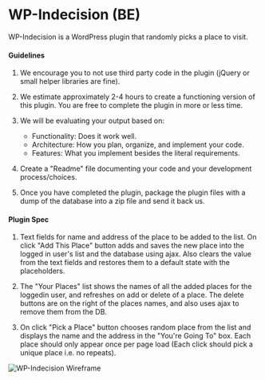 WP-Indecision (BE)
=============

WP-Indecision is a WordPress plugin that randomly picks a place to visit. 

#### Guidelines ####

1. We encourage you to not use third party code in the plugin (jQuery or small helper libraries are fine).

2. We estimate approximately 2-4 hours to create a functioning version of this plugin. You are free to complete the plugin in more or less time.

3. We will be evaluating your output based on:
    - Functionality: Does it work well.
    - Architecture: How you plan, organize, and implement your code.
    - Features: What you implement besides the literal requirements. 

4. Create a "Readme" file documenting your code and your development process/choices.

5. Once you have completed the plugin, package the plugin files with a dump of the database into a zip file and send it back us.  

#### Plugin Spec ####

1. Text fields for name and address of the place to be added to the list. On click "Add This Place" button adds and saves the new place into the logged in user's list and the database using ajax. Also clears the value from the text fields and restores them to a default state with the placeholders.

2. The "Your Places" list shows the names of all the added places for the loggedin user, and refreshes on add or delete of a place. The delete buttons are on the right of the places names, and also uses ajax to remove them from the DB.

3. On click "Pick a Place" button chooses random place from the list and displays the name and the address in the
"You're Going To" box. Each place should only appear once per page load (Each click should pick a unique place i.e. no repeats).

![WP-Indecision Wireframe](http://fbteamnerd.s3.amazonaws.com/testProject-wpIndecision2.png)
